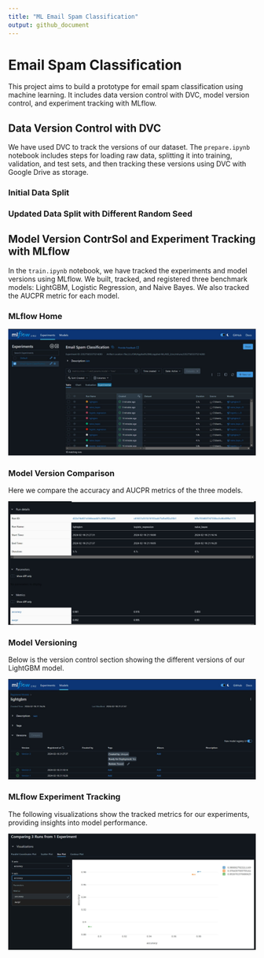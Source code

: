 ```yaml
---
title: "ML Email Spam Classification"
output: github_document
---
```

# Email Spam Classification

This project aims to build a prototype for email spam classification using machine learning. It includes data version control with DVC, model version control, and experiment tracking with MLflow.

## Data Version Control with DVC

We have used DVC to track the versions of our dataset. The `prepare.ipynb` notebook includes steps for loading raw data, splitting it into training, validation, and test sets, and then tracking these versions using DVC with Google Drive as storage.

### Initial Data Split

### Updated Data Split with Different Random Seed

## Model Version ContrSol and Experiment Tracking with MLflow

In the `train.ipynb` notebook, we have tracked the experiments and model versions using MLflow. We built, tracked, and registered three benchmark models: LightGBM, Logistic Regression, and Naive Bayes. We also tracked the AUCPR metric for each model.

### MLflow Home

![MLflow Home](images/home.jpeg)

### Model Version Comparison

Here we compare the accuracy and AUCPR metrics of the three models.

![Model Comparison](images/com2.jpeg)

### Model Versioning

Below is the version control section showing the different versions of our LightGBM model.

![Model Versioning](images/version.jpeg)

### MLflow Experiment Tracking

The following visualizations show the tracked metrics for our experiments, providing insights into model performance.

![Experiment Tracking](images/com1.jpeg)
